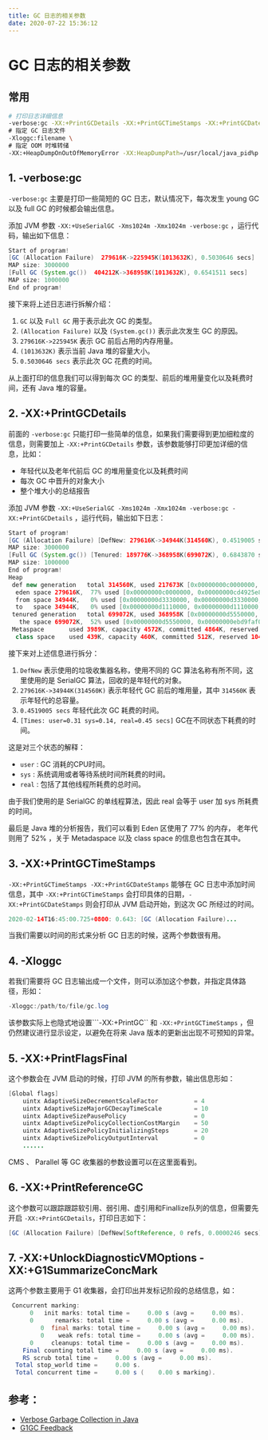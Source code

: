 ```yaml
---
title: GC 日志的相关参数
date: 2020-07-22 15:36:12
---
```

# GC 日志的相关参数

## 常用

```bash
# 打印日志详细信息
-verbose:gc -XX:+PrintGCDetails -XX:+PrintGCTimeStamps -XX:+PrintGCDateStamps \
# 指定 GC 日志文件
-Xloggc:filename \
# 指定 OOM 时堆转储
-XX:+HeapDumpOnOutOfMemoryError -XX:HeapDumpPath=/usr/local/java_pid%p.hprof
```

## 1. -verbose:gc

`-verbose:gc` 主要是打印一些简短的 GC 日志，默认情况下，每次发生 young GC 以及 full GC 的时候都会输出信息。

添加 JVM 参数 `-XX:+UseSerialGC -Xms1024m -Xmx1024m -verbose:gc` ，运行代码，输出如下信息：

```java
Start of program!
[GC (Allocation Failure)  279616K->225945K(1013632K), 0.5030646 secs]
MAP size: 3000000
[Full GC (System.gc())  404212K->368958K(1013632K), 0.6541511 secs]
MAP size: 1000000
End of program!
```

接下来将上述日志进行拆解介绍：

1. `GC` 以及 `Full GC` 用于表示此次 GC 的类型。
2. `(Allocation Failure)` 以及 `(System.gc())` 表示此次发生 GC 的原因。
3. `279616K->225945K` 表示 GC 前后占用的内存用量。
4. `(1013632K)` 表示当前 Java 堆的容量大小。
5. `0.5030646 secs` 表示此次 GC 花费的时间。

从上面打印的信息我们可以得到每次 GC 的类型、前后的堆用量变化以及耗费时间，还有 Java 堆的容量。

## 2. -XX:+PrintGCDetails

前面的 `-verbose:gc` 只能打印一些简单的信息，如果我们需要得到更加细粒度的信息，则需要加上 `-XX:+PrintGCDetails` 参数，该参数能够打印更加详细的信息，比如：

* 年轻代以及老年代前后 GC 的堆用量变化以及耗费时间
* 每次 GC 中晋升的对象大小
* 整个堆大小的总结报告

添加 JVM 参数 `-XX:+UseSerialGC -Xms1024m -Xmx1024m -verbose:gc -XX:+PrintGCDetails` ，运行代码，输出如下日志：

```java
Start of program!
[GC (Allocation Failure) [DefNew: 279616K->34944K(314560K), 0.4519005 secs] 279616K->224720K(1013632K), 0.4519562 secs] [Times: user=0.31 sys=0.14, real=0.45 secs]
MAP size: 3000000
[Full GC (System.gc()) [Tenured: 189776K->368958K(699072K), 0.6843870 secs] 408484K->368958K(1013632K), [Metaspace: 3977K->3977K(1056768K)], 0.6844655 secs] [Times: user=0.64 sys=0.05, real=0.68 secs]
MAP size: 1000000
End of program!
Heap
 def new generation   total 314560K, used 217673K [0x00000000c0000000, 0x00000000d5550000, 0x00000000d5550000)
  eden space 279616K,  77% used [0x00000000c0000000, 0x00000000cd4925e8, 0x00000000d1110000)
  from space 34944K,   0% used [0x00000000d3330000, 0x00000000d3330000, 0x00000000d5550000)
  to   space 34944K,   0% used [0x00000000d1110000, 0x00000000d1110000, 0x00000000d3330000)
 tenured generation   total 699072K, used 368958K [0x00000000d5550000, 0x0000000100000000, 0x0000000100000000)
   the space 699072K,  52% used [0x00000000d5550000, 0x00000000ebd9faf0, 0x00000000ebd9fc00, 0x0000000100000000)
 Metaspace       used 3989K, capacity 4572K, committed 4864K, reserved 1056768K
  class space    used 439K, capacity 460K, committed 512K, reserved 1048576K
```

接下来对上述信息进行拆分：

1. `DefNew` 表示使用的垃圾收集器名称，使用不同的 GC 算法名称有所不同，这里使用的是 SerialGC 算法，回收的是年轻代的对象。
2. `279616K->34944K(314560K)` 表示年轻代 GC 前后的堆用量，其中 `314560K` 表示年轻代的总容量。
3. `0.4519005 secs` 年轻代此次 GC 耗费的时间。
4. `[Times: user=0.31 sys=0.14, real=0.45 secs]` GC在不同状态下耗费的时间。

这是对三个状态的解释：

* `user` : GC 消耗的CPU时间。
* `sys` : 系统调用或者等待系统时间所耗费的时间。
* `real` : 包括了其他线程所耗费的总时间。

由于我们使用的是 SerialGC 的单线程算法，因此 real 会等于 user 加 sys 所耗费的时间。

最后是 Java 堆的分析报告，我们可以看到 Eden 区使用了 77% 的内存， 老年代则用了 52% ，关于 Metadaspace 以及 class space 的信息也包含在其中。

## 3. -XX:+PrintGCTimeStamps

`-XX:+PrintGCTimeStamps -XX:+PrintGCDateStamps` 能够在 GC 日志中添加时间信息，其中 `-XX:+PrintGCTimeStamps` 会打印具体的日期，`-XX:+PrintGCDateStamps` 则会打印从 JVM 启动开始，到这次 GC 所经过的时间。

```java
2020-02-14T16:45:00.725+0800: 0.643: [GC (Allocation Failure)...
```

当我们需要以时间的形式来分析 GC 日志的时候，这两个参数很有用。

## 4. -Xloggc

若我们需要将 GC 日志输出成一个文件，则可以添加这个参数，并指定具体路径，形如：

```java
-Xloggc:/path/to/file/gc.log
```

该参数实际上也隐式地设置```-XX:+PrintGC`` 和 `-XX:+PrintGCTimeStamps` ，但仍然建议进行显示设定，以避免在将来 Java 版本的更新出出现不可预知的异常。

## 5. -XX:+PrintFlagsFinal

这个参数会在 JVM 启动的时候，打印 JVM 的所有参数，输出信息形如：

```java
[Global flags]
    uintx AdaptiveSizeDecrementScaleFactor          = 4                                   {product}
    uintx AdaptiveSizeMajorGCDecayTimeScale         = 10                                  {product}
    uintx AdaptiveSizePausePolicy                   = 0                                   {product}
    uintx AdaptiveSizePolicyCollectionCostMargin    = 50                                  {product}
    uintx AdaptiveSizePolicyInitializingSteps       = 20                                  {product}
    uintx AdaptiveSizePolicyOutputInterval          = 0                                   {product}
    ......
```

CMS 、 Parallel 等 GC 收集器的参数设置可以在这里面看到。

## 6.  -XX:+PrintReferenceGC

这个参数可以跟踪跟踪软引用、弱引用、虚引用和Finallize队列的信息，但需要先开启 `-XX:+PrintGCDetails`，打印日志如下：

```java
[GC (Allocation Failure) [DefNew[SoftReference, 0 refs, 0.0000246 secs][WeakReference, 0 refs, 0.0000048 secs][FinalReference, 2 refs, 0.0000071 secs][PhantomReference, 0 refs, 0 refs, 0.0000075 secs][JNI Weak Reference, 0.0000055 secs]: 279616K->34944K(314560K), 0.4945686 secs] 279616K->227278K(1013632K), 0.4946638 secs] [Times: user=0.42 sys=0.08, real=0.49 secs]
```

## 7. -XX:+UnlockDiagnosticVMOptions -XX:+G1SummarizeConcMark

这两个参数主要用于 G1 收集器，会打印出并发标记阶段的总结信息，如：

```java
 Concurrent marking:
      0   init marks: total time =     0.00 s (avg =     0.00 ms).
      0      remarks: total time =     0.00 s (avg =     0.00 ms).
         0  final marks: total time =     0.00 s (avg =     0.00 ms).
         0    weak refs: total time =     0.00 s (avg =     0.00 ms).
      0     cleanups: total time =     0.00 s (avg =     0.00 ms).
    Final counting total time =     0.00 s (avg =     0.00 ms).
    RS scrub total time =     0.00 s (avg =     0.00 ms).
  Total stop_world time =     0.00 s.
  Total concurrent time =     0.00 s (    0.00 s marking).
```

## 参考：

* [Verbose Garbage Collection in Java](https://www.baeldung.com/java-verbose-gc)
* [G1GC Feedback](https://wiki.openjdk.java.net/display/HotSpot/G1GC+Feedback)

